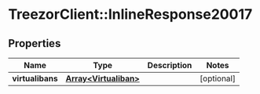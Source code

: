 # TreezorClient::InlineResponse20017

## Properties
Name | Type | Description | Notes
------------ | ------------- | ------------- | -------------
**virtualibans** | [**Array&lt;Virtualiban&gt;**](Virtualiban.md) |  | [optional] 


